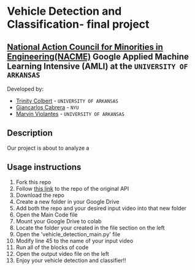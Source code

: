 <!--
Name of your teams' final project
-->
# Vehicle Detection and Classification- final project
## [National Action Council for Minorities in Engineering(NACME)](https://www.nacme.org) Google Applied Machine Learning Intensive (AMLI) at the `UNIVERSITY OF ARKANSAS`

<!--
List all of the members who developed the project and
link to each members respective GitHub profile
-->
Developed by: 
- [Trinity Colbert](https://github.com/trinitykcolbert) - `UNIVERSITY OF ARKANSAS`
- [Giancarlos Cabrera](https://github.com/giancab25) - `NYU` 
- [Marvin Violantes](https://github.com/marvin-violantes) - `UNIVERSITY OF ARKANSAS`

## Description
<!--
Give a short description on what your project accomplishes and what tools is uses. In addition, you can drop screenshots directly into your README file to add them to your README. Take these from your presentations.
-->
Our project is about to analyze a 
## Usage instructions
<!--
Give details on how to install fork and install your project. You can get all of the python dependencies for your project by typing `pip3 freeze requirements.txt` on the system that runs your project. Add the generated `requirements.txt` to this repo.
-->
1. Fork this repo
2. Follow [this link](https://github.com/ahmetozlu/vehicle_counting_tensorflow) to the repo of the original API
3. Download the repo
4. Create a new folder in your Google Drive
5. Add both the repo and your desired input video into that new folder
6. Open the Main Code file 
7. Mount your Google Drive to colab
8. Locate the folder your created in the file section on the left 
9. Open the 'vehicle_detection_main.py' file
10. Modify line 45 to the name of your input video
11. Run all of the blocks of code
12. Open the output video file on the left
13. Enjoy your vehicle detection and classifier!!
